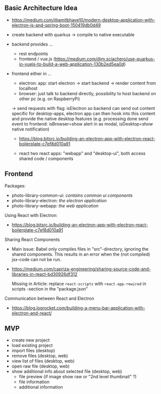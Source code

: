 ## Basic Architecture Idea

- https://medium.com/@amitbhave10/modern-desktop-application-with-electron-js-and-spring-boot-150419db0d49

- create backend with quarkus -> compile to native executable

- backend provides ...

  - rest endpoints
  - frontend / vue.js (https://medium.com/@m.sciachero/use-quarkus-io-vuejs-to-build-a-web-application-130b2ed5ea0d)

- frontend either in ...

  - electron: app: start electron -> start backend -> render content from localhost
  - browser: just talk to backend directly, possibility to host backend on other pc (e.g. on RaspberryPi)

  -> send requests with flag: isElectron so backend can send out content specific for desktop-apps, electron app can then hook into this content and provide the native desktop features (e.g. processing done send event to frontend: isBrowser=show alert in as modal, isDesktop=show native notification)

  - https://blog.bitsrc.io/building-an-electron-app-with-electron-react-boilerplate-c7ef8d010a91

  - react two react apps: "webapp" and "desktop-ui", both access shared code / components



## Frontend



Packages:

- photo-library-common-ui: *contains common ui components*
- photo-library-electron: *the electron application*
- photo-library-webapp: *the web application*



Using React with Electron:

- https://blog.bitsrc.io/building-an-electron-app-with-electron-react-boilerplate-c7ef8d010a91



Sharing React Components

- Main issue: Babel only compiles files in "src"-directory, ignoring the shared components. This results in an error when the (not compiled) jsx-code can not be run.

- https://medium.com/capriza-engineering/sharing-source-code-and-libraries-in-react-bd30926df312

  Missing in Article: replace `react-scripts` with `react-app-rewired` in scripts -section in the "package.json"



Communication between React and Electron

- https://blog.logrocket.com/building-a-menu-bar-application-with-electron-and-react/







##  MVP

- create new project
- load existing project
- import files (desktop)
- remove files (desktop, web)
- view list of files (desktop, web)
- open raw file (desktop, web)
- show additional info about selected file (desktop, web)
  - file preview (if image show raw or "2nd level thumbnail" ?)
  - file information
  - additional information























